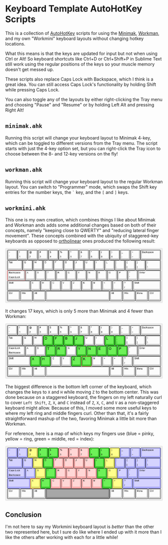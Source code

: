# Keyboard Template AutoHotKey Scripts

This is a collection of [AutoHotKey](https://www.autohotkey.com/) scripts for using the [Minimak](http://www.minimak.org/), [Workman](https://workmanlayout.org), and my own "Workmini" keyboard layouts without changing hotkey locations.

What this means is that the keys are updated for input but not when using Ctrl or Alt! So keyboard shortcuts like Ctrl+D or Ctrl+Shift+P in Sublime Text still work using the regular positions of the keys so your muscle memory doesn't get messed up.

These scripts also replace Caps Lock with Backspace, which I think is a great idea. You can still access Caps Lock's functionality by holding Shift while pressing Caps Lock.

You can also toggle any of the layouts by either right-clicking the Tray menu and choosing "Pause" and "Resume" or by holding Left Alt and pressing Right Alt!

## `minimak.ahk`

Running this script will change your keyboard layout to Minimak 4-key, which can be toggled to different versions from the Tray menu. The script starts with just the 4-key option set, but you can right-click the Tray icon to choose between the 8- and 12-key versions on the fly!

## `workman.ahk`

Running this script will change your keyboard layout to the regular Workman layout. You can switch to "Programmer" mode, which swaps the Shift key entries for the number keys, the `` ` `` key, and the `[` and `]` keys.

## `workmini.ahk`

This one is my own creation, which combines things I like about Minimak and Workman ands adds some additional changes based on both of their concepts, namely "keeping close to QWERTY" and "reducing lateral finger movement". These concepts combined with the ubiquity of staggered-key keyboards as opposed to [ortholinear](https://blog.roastpotatoes.co/review/2015/09/20/ortholinear-experience-atomic/) ones produced the following result:

![Workmini keyboard layout](./workmini_keyboard-layout.png)

It changes 17 keys, which is only 5 more than Minimak and 4 fewer than Workman:

![Workmini keyboard layout](./workmini_keyboard-layout_changed-keys.png)

The biggest difference is the bottom left corner of the keyboard, which changes the keys to `X` and `H` while moving `Z` to the bottom center. This was done because on a staggered keyboard, the fingers on my left naturally curl to cover `Left Shift`, `Z`, `X`, and `C` instead of `Z`, `X`, `C`, and `V` as a non-staggered keyboard might allow. Because of this, I moved some more useful keys to where my left ring and middle fingers curl. Other than that, it's a fairly straightforward mashup of the two, favoring Minimak a little bit more than Workman.

For reference, here is a map of which keys my fingers use (blue = pinky, yellow = ring, green = middle, red = index):

![Workmini keyboard layout](./workmini_keyboard-layout_fingers.png)

## Conclusion

I'm not here to say my Workmini keyboard layout is _better_ than the other two represented here, but I sure do like where I ended up with it more than I like the others after working with each for a little while!
